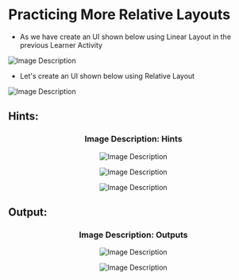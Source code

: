 # Practicing More Relative Layouts

 - As we have create an UI shown below using Linear Layout in the previous Learner Activity
    
     <p align="center">
<img src="https://github.com/Amit-Ashok-Swain/Android-Kick-Off/blob/main/images/Learner-Activity/Learner-Activity-3.1-Exploring-Linear-Layouts/01.png" alt="Image Description" />
     </p>

 - Let's create an UI shown below using Relative Layout

     <p align="center">
<img src="https://github.com/Amit-Ashok-Swain/Android-Kick-Off/blob/main/images/Practicing-More-Relative-Layouts/01.png" alt="Image Description" />
     </p>

## Hints:


<h3 align = "center">  Image Description: Hints </h3>

  <p align="center">
  <img src="https://github.com/Amit-Ashok-Swain/Android-Kick-Off/blob/main/images/Practicing-More-Relative-Layouts/Hints/01.png" alt="Image Description" />
       </p>

  <p align="center">
  <img src="https://github.com/Amit-Ashok-Swain/Android-Kick-Off/blob/main/images/Practicing-More-Relative-Layouts/Hints/01.png" alt="Image Description" />
       </p>

  <p align="center">
  <img src="https://github.com/Amit-Ashok-Swain/Android-Kick-Off/blob/main/images/Practicing-More-Relative-Layouts/Hints/01.png" alt="Image Description" />
       </p>


## Output:

<h3 align = "center">  Image Description: Outputs </h3>

  <p align="center">
  <img src="https://github.com/Amit-Ashok-Swain/Android-Kick-Off/blob/main/images/Practicing-More-Relative-Layouts/Outputs/01.png" alt="Image Description" />
       </p>

  <p align="center">
  <img src="https://github.com/Amit-Ashok-Swain/Android-Kick-Off/blob/main/images/Practicing-More-Relative-Layouts/Outputs/01.png" alt="Image Description" />
       </p>